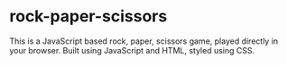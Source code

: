 # rock-paper-scissors
This is a JavaScript based rock, paper, scissors game, played directly in your browser.
Built using JavaScript and HTML, styled using CSS.
